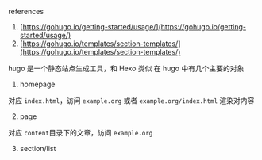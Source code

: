 references

1. [https://gohugo.io/getting-started/usage/](https://gohugo.io/getting-started/usage/)
2. [https://gohugo.io/templates/section-templates/](https://gohugo.io/templates/section-templates/)

hugo 是一个静态站点生成工具，和 Hexo 类似
在 hugo 中有几个主要的对象

1. homepage

对应 `index.html`，访问 `example.org` 或者 `example.org/index.html` 渲染对内容

2. page

对应 `content`目录下的文章，访问 `example.org`

3. section/list
